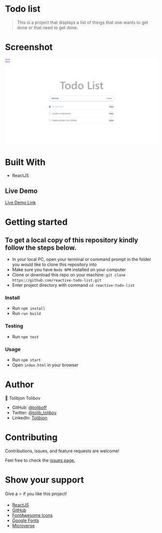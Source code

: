 # Todo list 

> This is a project that displays a list of things that one wants to get done or that need to get done.
# Screenshot
![screenshot](screenshot.png)
# Built With

- ReactJS
## Live Demo

[Live Demo Link](https://toliboff.github.io/reactive-todo-list/)

# Getting started

## To get a local copy of this repository kindly follow the steps below.
- In your local PC, open your terminal or command prompt in the folder you would like to clone this repository into
- Make sure you have `Node NPM` installed on your computer
- Clone or download this repo on your machine: `git clone https://github.com/reactive-todo-list.git`
- Enter project directory with command `cd reactive-todo-list`
### Install
- Run `npm install`
- Run `run build`
### Testing
- Run `npm test`
### Usage
- Run `npm start`
- Open `index.html` in your browser
# Author
:bust_in_silhouette: Tolibjon Tolibov
- GitHub: [@toliboff](https://https://github.com/toliboff)
- Twitter: [@tolib_tolibov](https://twitter.com/tolib_tolibov)
- LinkedIn: [Tolibjon](https://linkedin.com/in/tolibjon-tolibov)

# Contributing
Contributions, issues, and feature requests are welcome!

Feel free to check the [issues page.](https://github.com/toliboff/reactive-todo-list/issues)

# Show your support
Give a :star: if you like this project!




* [ReactJS](https://reactjs.org/)
* [GitHub](https://www.github.com)
* [FontAwesome Icons](https://fontawesome.com)
* [Google Fonts](https://fonts.google.com)
* [Microverse](https://microverse.org)

